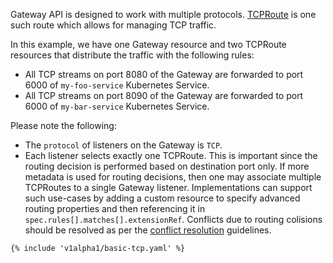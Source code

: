 Gateway API is designed to work with multiple protocols.
[TCPRoute](/v1alpha1/references/spec/#networking.x-k8s.io/v1alpha1.TCPRoute) is one such route which
allows for managing TCP traffic.

In this example, we have one Gateway resource and two TCPRoute resources that
distribute the traffic with the following rules:

- All TCP streams on port 8080 of the Gateway are forwarded to port 6000 of
  `my-foo-service` Kubernetes Service.
- All TCP streams on port 8090 of the Gateway are forwarded to port 6000 of
  `my-bar-service` Kubernetes Service.

Please note the following:

- The `protocol` of listeners on the Gateway is `TCP`.
- Each listener selects exactly one TCPRoute. This is important since the routing
  decision is performed based on destination port only. If more metadata is used
  for routing decisions, then one may associate multiple TCPRoutes to a single
  Gateway listener. Implementations can support such use-cases by adding a custom
  resource to specify advanced routing properties and then referencing it in
  `spec.rules[].matches[].extensionRef`. Conflicts due to routing colisions should
  be resolved as per the [conflict resolution](/concepts/guidelines#conflicts) guidelines.

```
{% include 'v1alpha1/basic-tcp.yaml' %}
```
